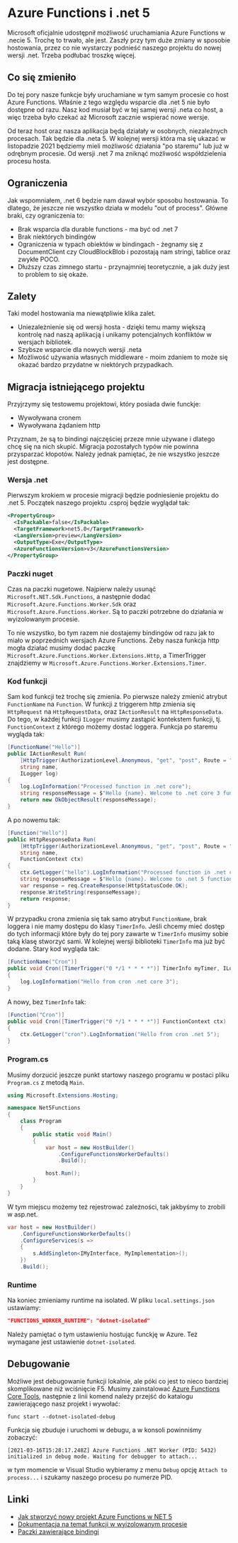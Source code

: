 # Azure Functions i .net 5

Microsoft oficjalnie udostępnił możliwość uruchamiania Azure Functions w .necie 5. Trochę to trwało, ale jest. Zaszły przy tym duże zmiany w sposobie hostowania, przez co nie wystarczy podnieść naszego projektu do nowej wersji .net. Trzeba podłubać troszkę więcej.

## Co się zmieniło

Do tej pory nasze funkcje były uruchamiane w tym samym procesie co host Azure Functions. Właśnie z tego względu wsparcie dla .net 5 nie było dostępne od razu. Nasz kod musiał być w tej samej wersji .neta co host, a więc trzeba było czekać aż Microsoft zacznie wspierać nowe wersje. 

Od teraz host oraz nasza aplikacja będą działały w osobnych, niezależnych procesach. Tak będzie dla .neta 5. W kolejnej wersji która ma się ukazać w listopadzie 2021 będziemy mieli możliwość działania "po staremu" lub już w odrębnym procesie. Od wersji .net 7 ma zniknąć możliwość współdzielenia procesu hosta.

## Ograniczenia

Jak wspomniałem, .net 6 będzie nam dawał wybór sposobu hostowania. To dlatego, że jeszcze nie wszystko działa w modelu "out of process". Główne braki, czy ograniczenia to:

- Brak wsparcia dla durable functions - ma być od .net 7
- Brak niektórych bindingów
- Ograniczenia w typach obiektów w bindingach - żegnamy się z DocumentClient czy CloudBlockBlob i pozostają nam stringi, tablice oraz zwykłe POCO.
- Dłuższy czas zimnego startu - przynajmniej teoretycznie, a jak duży jest to problem to się okaże.

## Zalety

Taki model hostowania ma niewątpliwie klika zalet.

- Uniezależnienie się od wersji hosta - dzięki temu mamy większą kontrolę nad naszą aplikacją i unikamy potencjalnych konfliktów w wersjach bibliotek.
- Szybsze wsparcie dla nowych wersji .neta
- Możliwość używania własnych middleware - moim zdaniem to może się okazać bardzo przydatne w niektórych przypadkach.

## Migracja istniejącego projektu

Przyjrzymy się testowemu projektowi, który posiada dwie funckje:

- Wywoływana cronem
- Wywoływana żądaniem http

Przyznam, że są to bindingi najczęściej przeze mnie używane i dlatego chcę się na nich skupić. Migracja pozostałych typów nie powinna przysparzać kłopotów. Należy jednak pamiętać, że nie wszystko jeszcze jest dostępne.

### Wersja .net

Pierwszym krokiem w procesie migracji będzie podniesienie projektu do .net 5. Początek naszego projektu .csproj będzie wyglądał tak:

```xml
<PropertyGroup>
  <IsPackable>false</IsPackable>
  <TargetFramework>net5.0</TargetFramework>
  <LangVersion>preview</LangVersion>
  <OutputType>Exe</OutputType>
  <AzureFunctionsVersion>v3</AzureFunctionsVersion>
</PropertyGroup>
```

### Paczki nuget

Czas na paczki nugetowe. Najpierw należy usunąć  `Microsoft.NET.Sdk.Functions`, a następnie dodać `Microsoft.Azure.Functions.Worker.Sdk` oraz `Microsoft.Azure.Functions.Worker`. Są to paczki potrzebne do działania w wyizolowanym procesie. 

To nie wszystko, bo tym razem nie dostajemy bindingów od razu jak to miało w poprzednich wersjach Azure Functions. Żeby nasza funkcja http mogła działać musimy dodać paczkę `Microsoft.Azure.Functions.Worker.Extensions.Http`, a TimerTrigger znajdziemy w `Microsoft.Azure.Functions.Worker.Extensions.Timer`.

### Kod funkcji

Sam kod funkcji też trochę się zmienia. Po pierwsze należy zmienić atrybut `FunctionName` na `Function`.
W funkcji z triggerem http zmienia się `HttpRequest` na `HttpRequestData`, oraz `IActionResult` na `HttpResponseData`. Do tego, w każdej funkcji `ILogger` musimy zastąpić kontekstem funkcji, tj. `FunctionContext` z którego możemy dostać loggera. Funkcja po staremu wygląda tak:

```csharp
[FunctionName("Hello")]
public IActionResult Run(
    [HttpTrigger(AuthorizationLevel.Anonymous, "get", "post", Route = "hello/{name}")] HttpRequest req,
    string name,
    ILogger log)
{
    log.LogInformation("Processed function in .net core");
    string responseMessage = $"Hello {name}. Welcome to .net core 3 functions.";
    return new OkObjectResult(responseMessage);
}
```
A po nowemu tak:

```csharp
[Function("Hello")]
public HttpResponseData Run(
    [HttpTrigger(AuthorizationLevel.Anonymous, "get", "post", Route = "hello/{name}")] HttpRequestData req,
    string name,
    FunctionContext ctx)
{
    ctx.GetLogger("hello").LogInformation("Processed function in .net core"));
    string responseMessage = $"Hello {name}. Welcome to .net 5 functions.";
    var response = req.CreateResponse(HttpStatusCode.OK);
    response.WriteString(responseMessage);
    return response;
}
```

W przypadku crona zmienia się tak samo atrybut `FunctionName`, brak loggera i nie mamy dostępu do klasy `TimerInfo`. Jeśli chcemy mieć dostęp do tych informacji które były do tej pory zawarte w  `TimerInfo` musimy sobie taką klasę stworzyć sami. W kolejnej wersji biblioteki `TimerInfo` ma już być dodane. Stary kod wygląda tak:

```csharp
[FunctionName("Cron")]
public void Cron([TimerTrigger("0 */1 * * * *")] TimerInfo myTimer, ILogger log)
{
    log.LogInformation("Hello from cron .net core 3");
}
```

A nowy, bez `TimerInfo` tak:

```csharp
[Function("Cron")]
public void Cron([TimerTrigger("0 */1 * * * *")] FunctionContext ctx)
{
    ctx.GetLogger("cron").LogInformation("Hello from cron .net 5");
}
```

### Program.cs

Musimy dorzucić jeszcze punkt startowy naszego programu w postaci pliku `Program.cs` z metodą `Main`.

```csharp
using Microsoft.Extensions.Hosting;

namespace Net5Functions
{
    class Program
    {
        public static void Main()
        {
            var host = new HostBuilder()
                .ConfigureFunctionsWorkerDefaults()
                .Build();

            host.Run();
        }
    }
}
```
W tym miejscu możemy też rejestrować zależności, tak jakbyśmy to zrobili w asp.net.

```csharp
var host = new HostBuilder()
    .ConfigureFunctionsWorkerDefaults()
    .ConfigureServices(s =>
    {
        s.AddSingleton<IMyInterface, MyImplementation>();
    })
    .Build();
```

### Runtime

Na koniec zmieniamy runtime na isolated. W pliku `local.settings.json` ustawiamy:

```json
"FUNCTIONS_WORKER_RUNTIME": "dotnet-isolated"
```

Należy pamiętać o tym ustawieniu hostując funckję w Azure. Też wymagane jest ustawienie `dotnet-isolated`.

## Debugowanie

Możliwe jest debugowanie funkcji lokalnie, ale póki co jest to nieco bardziej skomplikowane niż wciśnięcie F5. Musimy zainstalować [Azure Functions Core Tools](https://docs.microsoft.com/en-us/azure/azure-functions/functions-run-local?tabs=windows%2Ccsharp%2Cbash#v2), następnie z linii komend należy przejść do katalogu zawierającego nasz projekt i wywołać:

```
func start --dotnet-isolated-debug
```

Funkcja się zbuduje i uruchomi w debugu, a w konsoli powinniśmy zobaczyć:

```
[2021-03-16T15:28:17.248Z] Azure Functions .NET Worker (PID: 5432) initialized in debug mode. Waiting for debugger to attach...
```

w tym momencie w Visual Studio wybieramy z menu `Debug` opcję `Attach to process...` i szukamy naszego procesu po numerze PID.

## Linki

- [Jak stworzyć nowy projekt Azure Functions w NET 5](https://docs.microsoft.com/en-us/azure/azure-functions/dotnet-isolated-process-developer-howtos?pivots=development-environment-vs&tabs=browser)
- [Dokumentacja na temat funkcji w wyizolowanym procesie](https://docs.microsoft.com/en-us/azure/azure-functions/dotnet-isolated-process-guide)
- [Paczki zawierające bindingi](https://www.nuget.org/packages?q=Microsoft.Azure.Functions.Worker.Extensions)
